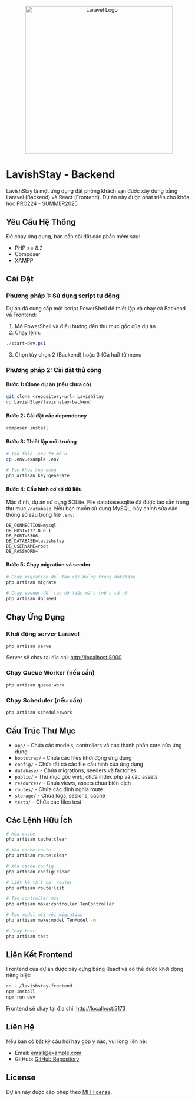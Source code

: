 <p align="center"><img src="https://raw.githubusercontent.com/laravel/art/master/logo-lockup/5%20SVG/2%20CMYK/1%20Full%20Color/laravel-logolockup-cmyk-red.svg" width="400" alt="Laravel Logo"></p>

# LavishStay - Backend

LavishStay là một ứng dụng đặt phòng khách sạn được xây dựng bằng Laravel (Backend) và React (Frontend). Dự án này được phát triển cho khóa học PRO224 - SUMMER2025.

## Yêu Cầu Hệ Thống

Để chạy ứng dụng, bạn cần cài đặt các phần mềm sau:

- PHP >= 8.2
- Composer
- XAMPP 


## Cài Đặt

### Phương pháp 1: Sử dụng script tự động

Dự án đã cung cấp một script PowerShell để thiết lập và chạy cả Backend và Frontend:

1. Mở PowerShell và điều hướng đến thư mục gốc của dự án
2. Chạy lệnh:
```powershell
./start-dev.ps1
```
3. Chọn tùy chọn 2 (Backend) hoặc 3 (Cả hai) từ menu

### Phương pháp 2: Cài đặt thủ công

#### Bước 1: Clone dự án (nếu chưa có)

```bash
git clone <repository-url> LavishStay
cd LavishStay/lavishstay-backend
```

#### Bước 2: Cài đặt các dependency

```bash
composer install
```

#### Bước 3: Thiết lập môi trường

```bash
# Tạo file .env từ mẫu
cp .env.example .env

# Tạo khóa ứng dụng
php artisan key:generate
```

#### Bước 4: Cấu hình cơ sở dữ liệu

Mặc định, dự án sử dụng SQLite. File database.sqlite đã được tạo sẵn trong thư mục `/database`. Nếu bạn muốn sử dụng MySQL, hãy chỉnh sửa các thông số sau trong file `.env`:

```
DB_CONNECTION=mysql
DB_HOST=127.0.0.1
DB_PORT=3306
DB_DATABASE=lavishstay
DB_USERNAME=root
DB_PASSWORD=
```

#### Bước 5: Chạy migration và seeder

```bash
# Chạy migration để tạo các bảng trong database
php artisan migrate

# Chạy seeder để tạo dữ liệu mẫu (nếu cần)
php artisan db:seed
```

## Chạy Ứng Dụng

### Khởi động server Laravel

```bash
php artisan serve
```

Server sẽ chạy tại địa chỉ: [http://localhost:8000](http://localhost:8000)

### Chạy Queue Worker (nếu cần)

```bash
php artisan queue:work
```

### Chạy Scheduler (nếu cần)

```bash
php artisan schedule:work
```

## Cấu Trúc Thư Mục

- `app/` - Chứa các models, controllers và các thành phần core của ứng dụng
- `bootstrap/` - Chứa các files khởi động ứng dụng
- `config/` - Chứa tất cả các file cấu hình của ứng dụng
- `database/` - Chứa migrations, seeders và factories
- `public/` - Thư mục gốc web, chứa index.php và các assets
- `resources/` - Chứa views, assets chưa biên dịch
- `routes/` - Chứa các định nghĩa route
- `storage/` - Chứa logs, sesions, cache
- `tests/` - Chứa các files test

## Các Lệnh Hữu Ích

```bash
# Xóa cache
php artisan cache:clear

# Xóa cache route
php artisan route:clear

# Xóa cache config
php artisan config:clear

# Liệt kê tất cả routes
php artisan route:list

# Tạo controller mới
php artisan make:controller TenController

# Tạo model mới với migration
php artisan make:model TenModel -m

# Chạy test
php artisan test
```

## Liên Kết Frontend

Frontend của dự án được xây dựng bằng React và có thể được khởi động riêng biệt:

```bash
cd ../lavishstay-frontend
npm install
npm run dev
```

Frontend sẽ chạy tại địa chỉ: [http://localhost:5173](http://localhost:5173)

## Liên Hệ

Nếu bạn có bất kỳ câu hỏi hay góp ý nào, vui lòng liên hệ:

- Email: [email@example.com](mailto:email@example.com)
- GitHub: [GitHub Repository](https://github.com/yourusername/lavishstay)

## License

Dự án này được cấp phép theo [MIT license](https://opensource.org/licenses/MIT).
